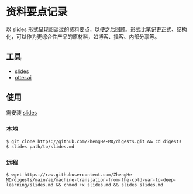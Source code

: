 # 资料要点记录

以 slides 形式呈现阅读过的资料要点，以便之后回顾。形式比笔记更正式、结构化，可以作为更综合性产品的原材料，如博客、播客、内部分享等。

## 工具

* [slides](https://github.com/maaslalani/slides)
* [otter.ai](https://otter.ai/)

## 使用

需安装 [slides](https://github.com/maaslalani/slides)

### 本地

```shell
$ git clone https://github.com/ZhengHe-MD/digests.git && cd digests
$ slides path/to/slides.md
```

### 远程

```shell
$ wget https://raw.githubusercontent.com/ZhengHe-MD/digests/main/ai/machine-translation-from-the-cold-war-to-deep-learning/slides.md && chmod +x slides.md && slides slides.md
```
